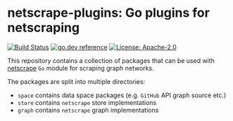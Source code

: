 # netscrape-plugins: Go plugins for netscraping

[![Build Status](https://github.com/milosgajdos/netscrape-plugins/workflows/CI/badge.svg)](https://github.com/milosgajdos/netscrape-plugins/actions?query=workflow%3ACI)
[![go.dev reference](https://img.shields.io/badge/go.dev-reference-007d9c?logo=go&logoColor=white&style=flat-square)](https://pkg.go.dev/github.com/milosgajdos/netscrape-plugins)
[![License: Apache-2.0](https://img.shields.io/badge/License-Apache--2.0-green.svg)](https://opensource.org/licenses/Apache-2.0)

This repository contains a collection of packages that can be used with [netscrape](https://github.com/milosgajdos/netscrape) `Go` module for scraping graph networks.

The packages are split into multiple directories:
* `space` contains data space packages (e.g. `GitHub` API graph source etc.)
* `store` contains `netscrape` store implementations
* `graph` contains `netscrape` graph implementations
